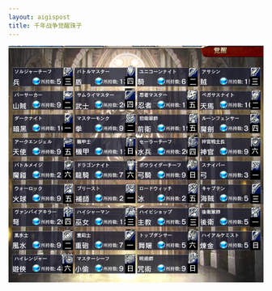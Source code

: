 ```yaml
---
layout: aigispost
title: 千年战争觉醒珠子
---
```


<img class="img-responsive center-block" src="image/zhuzi.png" border="0">
